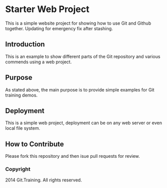 # Starter Web Project

This is a simple website project for
showing how to use Git and Github together.
Updating for emergency fix after stashing.

## Introduction

This is an example to show different parts of the Git repository 
and various commends using a web project.

## Purpose

As stated above, the main purpose is to provide
simple examples for Git training demos.

## Deployment

This is a simple web project, deployment 
can be on any web server or even local
file system.


## How to Contribute

Please fork this repository and then isue pull requests for 
review.

### Copyright

2014 Git.Training. All rights reserved.